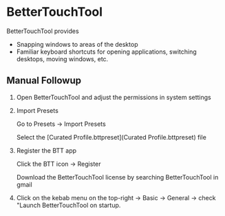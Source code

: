 # BetterTouchTool

BetterTouchTool provides

* Snapping windows to areas of the desktop
* Familiar keyboard shortcuts for opening applications, switching desktops,
  moving windows, etc.

## Manual Followup

1. Open BetterTouchTool and adjust the permissions in system settings

2. Import Presets

   Go to Presets -> Import Presets

   Select the [Curated Profile.bttpreset](Curated Profile.bttpreset) file

3. Register the BTT app

   Click the BTT icon -> Register

   Download the BetterTouchTool license by searching BetterTouchTool in gmail

4. Click on the kebab menu on the top-right -> Basic -> General -> check
   "Launch BetterTouchTool on startup.
